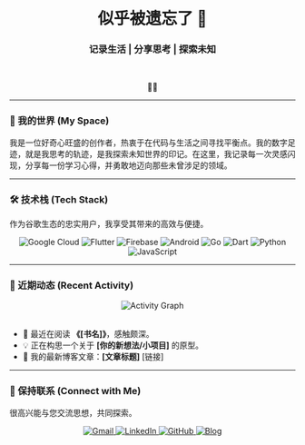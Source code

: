 <h1 align="center">似乎被遗忘了 🍂</h1>

<h3 align="center">记录生活 | 分享思考 | 探索未知</h3>

<br>

<div align="center">
  <p>👨‍💻</p> 
</div>

---

### 🌟 我的世界 (My Space)

我是一位好奇心旺盛的创作者，热衷于在代码与生活之间寻找平衡点。我的数字足迹，就是我思考的轨迹，是我探索未知世界的印记。在这里，我记录每一次灵感闪现，分享每一份学习心得，并勇敢地迈向那些未曾涉足的领域。

---

### 🛠️ 技术栈 (Tech Stack)

作为谷歌生态的忠实用户，我享受其带来的高效与便捷。

<div align="center">
  <img src="https://img.shields.io/badge/Google_Cloud-4285F4?style=for-the-badge&logo=google-cloud&logoColor=white" alt="Google Cloud">
  <img src="https://img.shields.io/badge/Flutter-02569B?style=for-the-badge&logo=flutter&logoColor=white" alt="Flutter">
  <img src="https://img.shields.io/badge/Firebase-FFCA28?style=for-the-badge&logo=firebase&logoColor=white" alt="Firebase">
  <img src="https://img.shields.io/badge/Android-3DDC84?style=for-the-badge&logo=android&logoColor=white" alt="Android">
  <img src="https://img.shields.io/badge/Go-00ADD8?style=for-the-badge&logo=go&logoColor=white" alt="Go">
  <img src="https://img.shields.io/badge/Dart-0175C2?style=for-the-badge&logo=dart&logoColor=white" alt="Dart">
  <img src="https://img.shields.io/badge/Python-3776AB?style=for-the-badge&logo=python&logoColor=white" alt="Python">
  <img src="https://img.shields.io/badge/JavaScript-F7DF1E?style=for-the-badge&logo=javascript&logoColor=black" alt="JavaScript">
</div>

---

### 📝 近期动态 (Recent Activity)

<div align="center">
  <img src="https://github-readme-activity-graph.vercel.app/graph?username=[你的GitHub用户名]&theme=github-compact&hide_border=true&line=4285F4&point=FFCA28" alt="Activity Graph"/>
</div>

<br>

- 📖 最近在阅读 **《[书名]》**，感触颇深。
- 💡 正在构思一个关于 **[你的新想法/小项目]** 的原型。
- 🔗 我的最新博客文章：**[文章标题]** [链接]

---

### 👋 保持联系 (Connect with Me)

很高兴能与您交流思想，共同探索。

<p align="center">
  <a href="mailto:[你的邮箱地址]" target="_blank">
    <img src="https://img.shields.io/badge/Gmail-D14836?style=for-the-badge&logo=gmail&logoColor=white" alt="Gmail">
  </a>
  <a href="https://www.linkedin.com/in/[你的领英用户名]" target="_blank">
    <img src="https://img.shields.io/badge/LinkedIn-0077B5?style=for-the-badge&logo=linkedin&logoColor=white" alt="LinkedIn">
  </a>
  <a href="https://github.com/[你的GitHub用户名]" target="_blank">
      <img src="https://img.shields.io/badge/GitHub-181717?style=for-the-badge&logo=github&logoColor=white" alt="GitHub">
  </a>
  <a href="[你的个人博客/网站链接]" target="_blank">
      <img src="https://img.shields.io/badge/Blog-34A853?style=for-the-badge&logo=google-chrome&logoColor=white" alt="Blog">
  </a>
</p>

